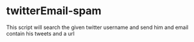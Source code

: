 # twitterEmail-spam
This script will search the given twitter username and send him and email contain his tweets and a url
